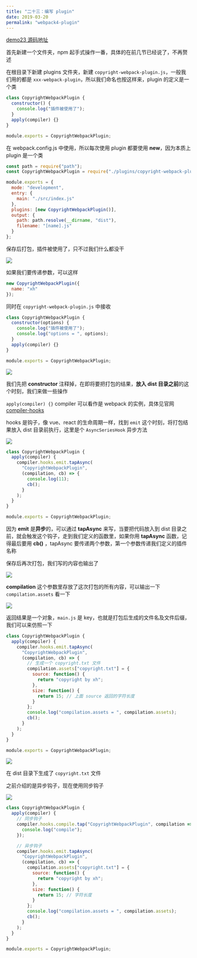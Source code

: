 ```yaml
---
title: "二十三：编写 plugin"
date: 2019-03-20
permalink: "webpack4-plugin"
---
```


[demo23 源码地址](https://github.com/ITxiaohao/webpack4-learn/tree/master/demo23)

首先新建一个文件夹，npm 起手式操作一番，具体的在前几节已经说了，不再赘述

在根目录下新建 plugins 文件夹，新建 `copyright-webpack-plugin.js`，一般我们用的都是 `xxx-webpack-plugin`，所以我们命名也按这样来，plugin 的定义是一个类

```js
class CopyrightWebpackPlugin {
  constructor() {
    console.log("插件被使用了");
  }
  apply(compiler) {}
}

module.exports = CopyrightWebpackPlugin;
```

在 webpack.config.js 中使用，所以每次使用 plugin 都要使用 **new**，因为本质上 plugin 是一个类

```js
const path = require("path");
const CopyrightWebpackPlugin = require("./plugins/copyright-webpack-plugin");

module.exports = {
  mode: "development",
  entry: {
    main: "./src/index.js"
  },
  plugins: [new CopyrightWebpackPlugin()],
  output: {
    path: path.resolve(__dirname, "dist"),
    filename: "[name].js"
  }
};
```

保存后打包，插件被使用了，只不过我们什么都没干

![](https://raw.githubusercontent.com/ITxiaohao/blog-img/master/img/webpack/20190326110404.png)

如果我们要传递参数，可以这样

```js
new CopyrightWebpackPlugin({
  name: "xh"
});
```

同时在 `copyright-webpack-plugin.js` 中接收

```js
class CopyrightWebpackPlugin {
  constructor(options) {
    console.log("插件被使用了");
    console.log("options = ", options);
  }
  apply(compiler) {}
}

module.exports = CopyrightWebpackPlugin;
```

![](https://raw.githubusercontent.com/ITxiaohao/blog-img/master/img/webpack/20190326110525.png)

我们先把 **constructor** 注释掉，在即将要把打包的结果，**放入 dist 目录之前**的这个时刻，我们来做一些操作

`apply(compiler) {}` compiler 可以看作是 webpack 的实例，具体见官网 [compiler-hooks](https://webpack.js.org/api/compiler-hooks)

hooks 是钩子，像 vue、react 的生命周期一样，找到 `emit` 这个时刻，将打包结果放入 dist 目录前执行，这里是个 `AsyncSeriesHook` 异步方法

![](https://raw.githubusercontent.com/ITxiaohao/blog-img/master/img/webpack/20190326111345.png)

```js {7}
class CopyrightWebpackPlugin {
  apply(compiler) {
    compiler.hooks.emit.tapAsync(
      "CopyrightWebpackPlugin",
      (compilation, cb) => {
        console.log(11);
        cb();
      }
    );
  }
}

module.exports = CopyrightWebpackPlugin;
```

因为 **emit** 是**异步**的，可以通过 **tapAsync** 来写，当要把代码放入到 dist 目录之前，就会触发这个钩子，走到我们定义的函数里，如果你用 **tapAsync** 函数，记得最后要用 **cb()** ，tapAsync 要传递两个参数，第一个参数传递我们定义的插件名称

保存后再次打包，我们写的内容也输出了

![](https://raw.githubusercontent.com/ITxiaohao/blog-img/master/img/webpack/20190326112156.png)

**compilation** 这个参数里存放了这次打包的所有内容，可以输出一下 `compilation.assets` 看一下

![](https://raw.githubusercontent.com/ITxiaohao/blog-img/master/img/webpack/20190326112425.png)

返回结果是一个对象，`main.js` 是 key，也就是打包后生成的文件名及文件后缀，我们可以来仿照一下

```js
class CopyrightWebpackPlugin {
  apply(compiler) {
    compiler.hooks.emit.tapAsync(
      "CopyrightWebpackPlugin",
      (compilation, cb) => {
        // 生成一个 copyright.txt 文件
        compilation.assets["copyright.txt"] = {
          source: function() {
            return "copyright by xh";
          },
          size: function() {
            return 15; // 上面 source 返回的字符长度
          }
        };
        console.log("compilation.assets = ", compilation.assets);
        cb();
      }
    );
  }
}

module.exports = CopyrightWebpackPlugin;
```

![](https://raw.githubusercontent.com/ITxiaohao/blog-img/master/img/webpack/20190326112915.png)

在 dist 目录下生成了 `copyright.txt` 文件

之前介绍的是异步钩子，现在使用同步钩子

![](https://raw.githubusercontent.com/ITxiaohao/blog-img/master/img/webpack/20190326135159.png)

```js
class CopyrightWebpackPlugin {
  apply(compiler) {
    // 同步钩子
    compiler.hooks.compile.tap("CopyrightWebpackPlugin", compilation => {
      console.log("compile");
    });

    // 异步钩子
    compiler.hooks.emit.tapAsync(
      "CopyrightWebpackPlugin",
      (compilation, cb) => {
        compilation.assets["copyright.txt"] = {
          source: function() {
            return "copyright by xh";
          },
          size: function() {
            return 15; // 字符长度
          }
        };
        console.log("compilation.assets = ", compilation.assets);
        cb();
      }
    );
  }
}

module.exports = CopyrightWebpackPlugin;
```

<!-- `chrome-devtools://devtools/bundled/inspector.html?experiments=true&v8only=true&ws=127.0.0.1:9229/d3928cd4-4060-4f99-9bb8-91e6928b6e1a` -->
